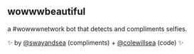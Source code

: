 wowwwbeautiful
----------------

a #wowwwnetwork bot that detects and compliments selfies.

✨ by [@swayandsea](http://twitter.com/swayandsea) (compliments) + [@colewillsea](http://twitter.com/colewillsea) (code) ✨
